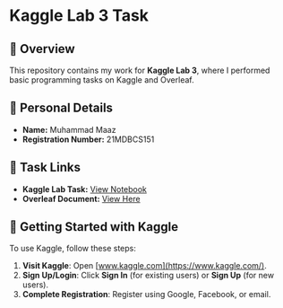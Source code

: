 # Kaggle Lab 3 Task  

## 📌 Overview  
This repository contains my work for **Kaggle Lab 3**, where I performed basic programming tasks on Kaggle and Overleaf.  

## 📝 Personal Details  
- **Name:** Muhammad Maaz  
- **Registration Number:** 21MDBCS151  

## 🔗 Task Links  
- **Kaggle Lab Task:** [View Notebook](https://www.kaggle.com/code/devmaaz/notebook13f07e466f?scriptVersionId=221933554)  
- **Overleaf Document:** [View Here](https://www.overleaf.com/9997874288gnymvrzsnxjh#f33f77)  

## 🚀 Getting Started with Kaggle  
To use Kaggle, follow these steps:  
1. **Visit Kaggle**: Open [www.kaggle.com](https://www.kaggle.com/).  
2. **Sign Up/Login**: Click **Sign In** (for existing users) or **Sign Up** (for new users).  
3. **Complete Registration**: Register using Google, Facebook, or email.  
